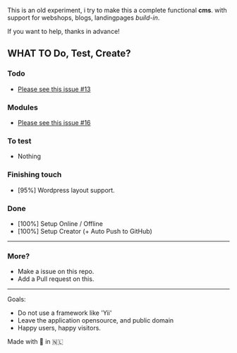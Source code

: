 This is an old experiment, i try to make this a complete functional **cms**.
with support for webshops, blogs, landingpages *build-in*.

If you want to help, thanks in advance!


## WHAT TO Do, Test, Create?

### Todo
 * [Please see this issue #13](https://github.com/WDGWV/WDGWVSS/issues/13)

### Modules
 * [Please see this issue #16](https://github.com/WDGWV/WDGWVSS/issues/16)

### To test
 * Nothing

### Finishing touch
 * [95%] Wordpress layout support.

### Done
 * [100%] Setup Online / Offline
 * [100%] Setup Creator (+ Auto Push to GitHub)

---

### More?
 * Make a issue on this repo.
 * Add a Pull request on this.

---

Goals:

- Do not use a framework like 'Yii'
- Leave the application opensource, and public domain
- Happy users, happy visitors.

Made with 💙 in 🇳🇱